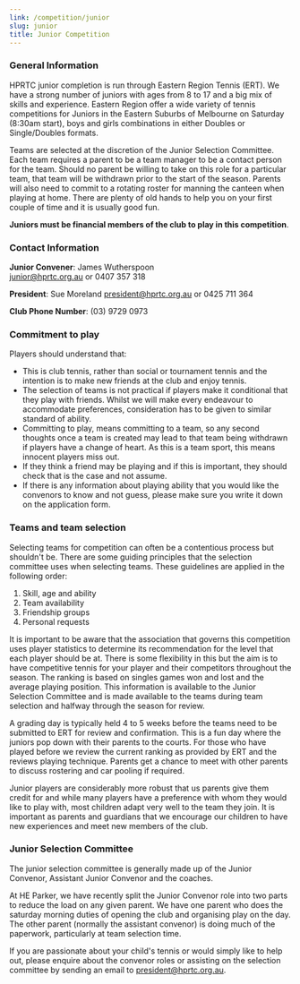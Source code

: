 ```yaml
---
link: /competition/junior
slug: junior
title: Junior Competition
---
```


### General Information

HPRTC junior completion is run through Eastern Region Tennis (ERT). We have a strong number of juniors with ages from 8 to 17 and a big mix of skills and experience. Eastern Region offer a wide variety of tennis competitions for Juniors in the Eastern Suburbs of Melbourne on Saturday (8:30am start), boys and girls combinations in either Doubles or Single/Doubles formats.

Teams are selected at the discretion of the Junior Selection Committee. Each team requires a parent to be a team manager to be a contact person for the team. Should no parent be willing to take on this role for a particular team, that team will be withdrawn prior to the start of the season. Parents will also need to commit to a rotating roster for manning the canteen when playing at home. There are plenty of old hands to help you on your first couple of time and it is usually good fun.

**Juniors must be financial members of the club to play in this competition**.

### Contact Information

**Junior Convener**: James Wutherspoon  
[junior@hprtc.org.au](mailto:junior@hprtc.org.au) or 0407 357 318

**President**: Sue Moreland
[president@hprtc.org.au](mailto:president@hprtc.org.au) or 0425 711 364

**Club Phone Number**: (03) 9729 0973

### Commitment to play

Players should understand that:

  * This is club tennis, rather than social or tournament tennis and the intention is to make new friends at the club and enjoy tennis.
  * The selection of teams is not practical if players make it conditional that they play with friends. Whilst we will make every endeavour to accommodate preferences, consideration has to be given to similar standard of ability.
  * Committing to play, means committing to a team, so any second thoughts once a team is created may lead to that team being withdrawn if players have a change of heart. As this is a team sport, this means innocent players miss out.
  * If they think a friend may be playing and if this is important, they should check that is the case and not assume.
  * If there is any information about playing ability that you would like the convenors to know and not guess, please make sure you write it down on the application form.

### Teams and team selection

Selecting teams for competition can often be a contentious process but shouldn't be. There are some guiding principles that the selection committee uses when selecting teams. These guidelines are applied in the following order:
  
  1. Skill, age and ability
  2. Team availability
  3. Friendship groups
  4. Personal requests

It is important to be aware that the association that governs this competition uses player statistics to determine its recommendation for the level that each player should be at. There is some flexibility in this but the aim is to have competitive tennis for your player and their competitors throughout the season. The ranking is based on singles games won and lost and the average playing position. This information is available to the Junior Selection Committee and is made available to the teams during team selection and halfway through the season for review.

A grading day is typically held 4 to 5 weeks before the teams need to be submitted to ERT for review and confirmation. This is a fun day where the juniors pop down with their parents to the courts. For those who have played before we review the current ranking as provided by ERT and the reviews playing technique. Parents get a chance to meet with other parents to discuss rostering and car pooling if required.

Junior players are considerably more robust that us parents give them credit for and while many players have a preference with whom they would like to play with, most children adapt very well to the team they join. It is important as parents and guardians that we encourage our children to have new experiences and meet new members of the club.

### Junior Selection Committee

The junior selection committee is generally made up of the Junior Convenor, Assistant Junior Convenor and the coaches.

At HE Parker, we have recently split the Junior Convenor role into two parts to reduce the load on any given parent. We have one parent who does the saturday morning duties of opening the club and organising play on the day. The other parent (normally the assistant convenor) is doing much of the paperwork, particularly at team selection time.

If you are passionate about your child's tennis or would simply like to help out, please enquire about the convenor roles or assisting on the selection committee by sending an email to [president@hprtc.org.au](mailto:president@hprtc.org.au).
